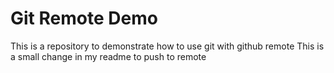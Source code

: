 # Git Remote Demo
This is a repository to demonstrate how to use git with github remote
This is a small change in my readme to push to remote